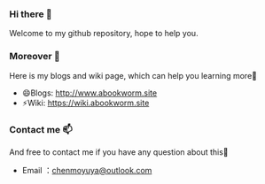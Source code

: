 ### Hi there 👋

Welcome to my github repository, hope to help you. 

<!--
**abookworm-site/abookworm-site** is a ✨ _special_ ✨ repository because its `README.md` (this file) appears on your GitHub profile.

Here are some ideas to get you started:

- 🔭 I’m currently working on ...
- 🌱 I’m currently learning ...
- 👯 I’m looking to collaborate on ...
- 🤔 I’m looking for help with ...
- ⚡ Ask me about ...
- 📫 How to reach me: ...
- 😄 Pronouns: ...
- ⚡ Fun fact: ...
-->

### Moreover 🔭
Here is my blogs and wiki page, which can help you learning more🌱
- 😄Blogs: http://www.abookworm.site
- ⚡Wiki: https://wiki.abookworm.site

### Contact me 📫
And free to contact me if you have any question about this🤔
- Email ：chenmoyuya@outlook.com
